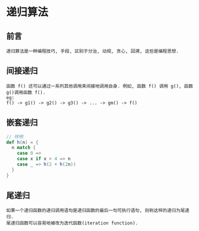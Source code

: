 # 递归算法
## 前言
    递归算法是一种编程技巧, 手段, 区别于分治, 动规, 贪心, 回溯, 这些是编程思想.
## 间接递归
    函数 f() 还可以通过一系列其他调用来间接地调用自身. 例如, 函数 f() 调用 g(), 函数 g()调用函数 f().
    eg: 
    f() -> g1() -> g2() -> g3() -> ... -> gm() -> f()
## 嵌套递归
```scala
// 样例
def h(n) = {
  n match {
    case 0 => 
    case x if x > 4 => n
    case _ => h(2 + h(2n))
  }
}
```
## 尾递归
    如果一个递归函数的递归调用语句是递归函数的最后一句可执行语句, 则称这样的递归为尾递归.
    尾递归函数可以容易地被改为迭代函数(iteration function).  